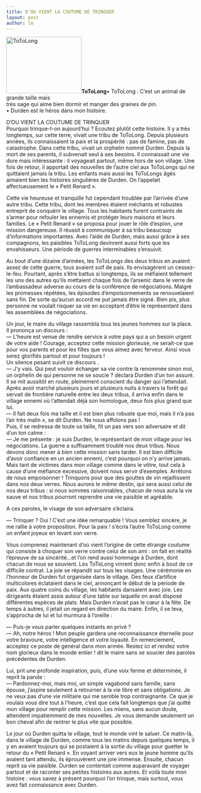 ```yaml
---
title: D’OU VIENT LA COUTUME DE TRINQUER 
layout: post
author: lm
---
```

<p><span class="inline inline-left"><a href="/fayu/node/147"><img src="http://blog.fltrp.com/fayu/files/images/ToToLong.thumbnail.jpg" alt="ToToLong" title="ToToLong"  class="image image-thumbnail " width="200" height="150" /></a><span class="caption" style="width: 198px;"><strong>ToToLong</strong></span></span>• ToToLong : C’est un animal de grande taille mais<br />
 très sage qui aime bien dormir et manger des graines de pin.<br />
• Durden est le héros dans mon histoire.</p>
<p>D’OU VIENT LA COUTUME DE TRINQUER<br />
Pourquoi trinque-t-on aujourd’hui ? Ecoutez plutôt cette histoire. Il y a très longtemps, sur cette terre, vivait une tribu de ToToLong. Depuis plusieurs années, ils connaissaient la paix et la prospérité : pas de famine, pas de catastrophe. Dans cette tribu, vivait un orphelin nommé Durden. Depuis la mort de ses parents, il subvenait seul à ses besoins. Il connaissait une vie dure mais intéressante : il voyageait partout, même hors de son village. Une fois de retour, il apportait des nouvelles de l’autre ciel aux ToToLongs qui ne quittaient jamais la tribu. Les enfants mais aussi les ToToLongs âgés aimaient bien les histoires singulières de Durden. On l’appelait affectueusement le « Petit Renard ».</p>
<p>Cette vie heureuse et tranquille fut cependant troublée par l’arrivée d’une autre tribu. Cette tribu, dont les membres étaient méchants et robustes entreprit de conquérir le village. Tous les habitants furent contraints de s’armer pour refouler les ennemis et protéger leurs maisons et leurs familles. Le « Petit Renard » se proposa pour jouer le rôle d’espion, une mission dangereuse. Il réussit à communiquer à sa tribu beaucoup d’informations importantes. Avec l’aide de Durden, mais aussi grâce à ses compagnons, les paisibles ToToLong devinrent aussi forts que les envahisseurs. Une période de guerres interminables s’ensuivit.</p>
<p>Au bout d’une dizaine d’années, les ToToLongs des deux tribus en avaient assez de cette guerre, tous avaient soif de paix. Ils envisagèrent un cessez-le-feu. Pourtant, après s’être battus si longtemps, ils se méfiaient tellement les uns des autres qu’ils mettaient chaque fois de l’arsenic dans le verre de l’ambassadeur adverse au cours de la conférence de négociations. Malgré les promesses répétées, les épisodes d’empoisonnements se renouvelaient sans fin. De sorte qu’aucun accord ne put jamais être signé. Bien pis, plus personne ne voulait risquer sa vie en acceptant d’être le représentant dans les assemblées de négociations.</p>
<p>Un jour, le maire du village rassembla tous les jeunes hommes sur la place. Il prononça un discours :<br />
— L’heure est venue de rendre service à votre pays qui a un besoin urgent de votre aide ! Courage, acceptez cette mission glorieuse, ne serait-ce que pour vos parents et pour les filles que vous aimez avec ferveur. Ainsi vous serez glorifiés partout et pour toujours !<br />
Un silence pesant suivit ce discours .<br />
— J’y vais. Qui peut vouloir échanger sa vie contre la renommée sinon moi, un orphelin de qui personne ne se soucie ? déclara Durden d’un ton assuré.<br />
Il se mit aussitôt en route, pleinement conscient du danger qui l’attendait. Après avoir marché plusieurs jours et plusieurs nuits à travers la forêt qui servait de frontière naturelle entre les deux tribus, il arriva enfin dans le village ennemi où l’attendait déjà son homologue, deux fois plus grand que lui.<br />
— Il fait deux fois ma taille et il est bien plus robuste que moi, mais il n’a pas l’air très malin », se dit Durden. Ne nous affolons pas !<br />
Puis, il se redressa de toute sa taille, fit un pas vers son adversaire et dit d’un ton calme :<br />
— Je me présente : je suis Durden, le représentant de mon village pour les négociations. La guerre a suffisamment troublé nos deux tribus. Nous devons donc mener à bien cette mission sans tarder. Il est bien difficile d’avoir confiance en un ancien ennemi, c’est pourquoi on n’y arrive jamais. Mais tant de victimes dans mon village comme dans le vôtre, tout cela à cause d’une méfiance excessive, doivent nous servir d’exemples. Arrêtons de nous empoisonner ! Trinquons pour que des gouttes de vin rejaillissent dans nos deux verres. Nous aurons le même destin, qui sera aussi celui de nos deux tribus : si nous sommes raisonnables, chacun de nous aura la vie sauve et nos tribus pourront reprendre une vie paisible et agréable.</p>
<p>A ces paroles, le visage de son adversaire s’éclaira.</p>
<p>— Trinquer ? Oui ! C’est une idée remarquable ! Vous semblez sincère, je me rallie à votre proposition. Pour la paix ! s’écria l’autre ToToLong comme un enfant joyeux en levant son verre.</p>
<p>Vous comprenez maintenant d’où vient l’origine de cette étrange coutume qui consiste à choquer son verre contre celui de son ami : on fait en réalité l’épreuve de sa sincérité…et l’on rend aussi hommage à Durden, dont chacun de nous se souvient. Les ToToLong vinrent donc enfin à bout de ce difficile contrat. La joie se répandit sur tous les visages. Une cérémonie en l’honneur de Durden fut organisée dans le village. Des feux d’artifice multicolores éclataient dans le ciel, annonçant le début de la période de paix. Aux quatre coins du village, les habitants dansaient avec joie. Les dirigeants étaient assis autour d’une table sur laquelle on avait disposé différentes espèces de plats. Mais Durden n’avait pas le cœur à la fête. De temps à autres, il jetait un regard en direction du maire. Enfin, il se leva, s’approcha de lui et lui murmura à l’oreille :</p>
<p>— Puis-je vous parler quelques instants en privé ?<br />
— Ah, notre héros ! Mon peuple gardera une reconnaissance éternelle pour votre bravoure, votre intelligence et votre loyauté. En remerciement, acceptez ce poste de général dans mon armée. Restez ici et rendez votre nom glorieux dans le monde entier ! dit le maire sans se soucier des paroles précédentes de Durden. </p>
<p>Lui, prit une profonde inspiration, puis, d’une voix ferme et déterminée, il reprit la parole :<br />
— Pardonnez-moi, mais moi, un simple vagabond sans famille, sans épouse, j’aspire seulement à retourner à la vie libre et sans obligations. Je ne veux pas d’une vie militaire qui me semble trop contraignante. Ce que je voulais vous dire tout à l’heure, c’est que cela fait longtemps que j’ai quitté mon village pour remplir cette mission. Les miens, sans aucun doute, attendent impatiemment de mes nouvelles. Je vous demande seulement un bon cheval afin de rentrer le plus vite que possible.</p>
<p>Le jour où Durden quitta le village, tout le monde vint le saluer. Ce matin-là, dans le village de Durden, comme tous les matins depuis quelques temps, il y en avaient toujours qui se postaient à la sortie du village pour guetter le retour du « Petit Renard ». En voyant arriver vers eux le jeune homme qu’ils avaient tant attendu, ils éprouvèrent une joie immense. Ensuite, chacun reprit sa vie paisible. Durden se contentait comme auparavant de voyager partout et de raconter ses petites histoires aux autres. Et voilà toute mon histoire : vous savez à présent pourquoi l’on trinque, mais surtout, vous avez fait connaissance avec Durden.</p>
<div class="image-clear"></div>
